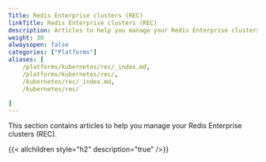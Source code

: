 ```yaml
---
Title: Redis Enterprise clusters (REC)
linkTitle: Redis Enterprise clusters (REC)
description: Articles to help you manage your Redis Enterprise clusters (REC).
weight: 30
alwaysopen: false
categories: ["Platforms"]
aliases: [
    /platforms/kubernetes/rec/_index.md,
    /platforms/kubernetes/rec/,
    /kubernetes/rec/_index.md,
    /kubernetes/rec/

]
---
```


This section contains articles to help you manage your Redis Enterprise clusters (REC).


{{< allchildren style="h2" description="true" />}}
